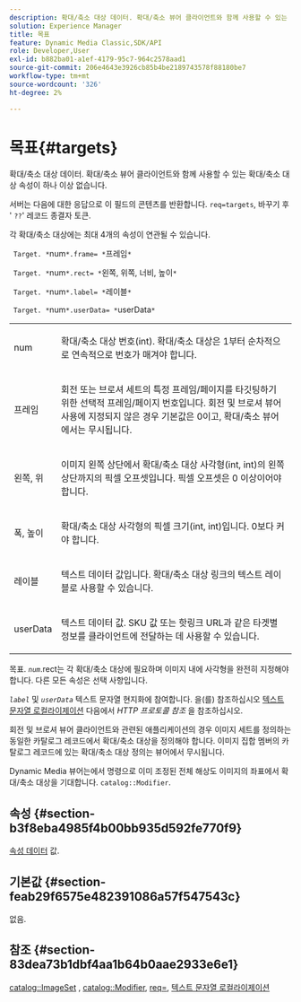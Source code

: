 ```yaml
---
description: 확대/축소 대상 데이터. 확대/축소 뷰어 클라이언트와 함께 사용할 수 있는 확대/축소 대상 속성이 하나 이상 없습니다.
solution: Experience Manager
title: 목표
feature: Dynamic Media Classic,SDK/API
role: Developer,User
exl-id: b882ba01-a1ef-4179-95c7-964c2578aad1
source-git-commit: 206e4643e3926cb85b4be2189743578f88180be7
workflow-type: tm+mt
source-wordcount: '326'
ht-degree: 2%

---
```


# 목표{#targets}

확대/축소 대상 데이터. 확대/축소 뷰어 클라이언트와 함께 사용할 수 있는 확대/축소 대상 속성이 하나 이상 없습니다.

서버는 다음에 대한 응답으로 이 필드의 콘텐츠를 반환합니다. `req=targets`, 바꾸기 후 &#39; `??`&#39; 레코드 종결자 토큰.

각 확대/축소 대상에는 최대 4개의 속성이 연관될 수 있습니다.

` Target. *`num`*.frame= *`프레임`*`

` Target. *`num`*.rect= *`왼쪽, 위쪽, 너비, 높이`*`

` Target. *`num`*.label= *`레이블`*`

` Target. *`num`*.userData= *`userData`*`

<table id="simpletable_4C20157A7A444DEB9959B335CAFBAEC8"> 
 <tr class="strow"> 
  <td class="stentry"> <p> <span class="codeph"> <span class="varname"> num </span> </span> </p> </td> 
  <td class="stentry"> <p>확대/축소 대상 번호(int). 확대/축소 대상은 1부터 순차적으로 연속적으로 번호가 매겨야 합니다. </p> </td> 
 </tr> 
 <tr class="strow"> 
  <td class="stentry"> <p> <span class="codeph"> <span class="varname"> 프레임 </span> </span> </p> </td> 
  <td class="stentry"> <p>회전 또는 브로셔 세트의 특정 프레임/페이지를 타깃팅하기 위한 선택적 프레임/페이지 번호입니다. 회전 및 브로셔 뷰어 사용에 지정되지 않은 경우 기본값은 0이고, 확대/축소 뷰어에서는 무시됩니다. </p> </td> 
 </tr> 
 <tr class="strow"> 
  <td class="stentry"> <p> <span class="codeph"> <span class="varname"> 왼쪽, 위 </span> </span> </p> </td> 
  <td class="stentry"> <p>이미지 왼쪽 상단에서 확대/축소 대상 사각형(int, int)의 왼쪽 상단까지의 픽셀 오프셋입니다. 픽셀 오프셋은 0 이상이어야 합니다. </p> </td> 
 </tr> 
 <tr class="strow"> 
  <td class="stentry"> <p> <span class="codeph"> <span class="varname"> 폭, 높이 </span> </span> </p> </td> 
  <td class="stentry"> <p>확대/축소 대상 사각형의 픽셀 크기(int, int)입니다. 0보다 커야 합니다. </p> </td> 
 </tr> 
 <tr class="strow"> 
  <td class="stentry"> <p> <span class="codeph"> <span class="varname"> 레이블 </span> </span> </p> </td> 
  <td class="stentry"> <p>텍스트 데이터 값입니다. 확대/축소 대상 링크의 텍스트 레이블로 사용할 수 있습니다. </p> </td> 
 </tr> 
 <tr class="strow"> 
  <td class="stentry"> <p> <span class="codeph"> <span class="varname"> userData </span> </span> </p> </td> 
  <td class="stentry"> <p>텍스트 데이터 값. SKU 값 또는 핫링크 URL과 같은 타겟별 정보를 클라이언트에 전달하는 데 사용할 수 있습니다. </p> </td> 
 </tr> 
</table>

목표. *`num`*.rect는 각 확대/축소 대상에 필요하며 이미지 내에 사각형을 완전히 지정해야 합니다. 다른 모든 속성은 선택 사항입니다.

*`label`* 및 *`userData`* 텍스트 문자열 현지화에 참여합니다. 을(를) 참조하십시오 [텍스트 문자열 로컬라이제이션](/help/aem-is-ir-api/is-api/http-ref/image-serving-api-ref/c-http-protocol-reference/c-syntax-and-features/r-text-string-localization.md) 다음에서 *HTTP 프로토콜 참조* 을 참조하십시오.

회전 및 브로셔 뷰어 클라이언트와 관련된 애플리케이션의 경우 이미지 세트를 정의하는 동일한 카탈로그 레코드에서 확대/축소 대상을 정의해야 합니다. 이미지 집합 멤버의 카탈로그 레코드에 있는 확대/축소 대상 정의는 뷰어에서 무시됩니다.

Dynamic Media 뷰어는에서 명령으로 이미 조정된 전체 해상도 이미지의 좌표에서 확대/축소 대상을 기대합니다. `catalog::Modifier`.

## 속성 {#section-b3f8eba4985f4b00bb935d592fe770f9}

[속성 데이터](/help/aem-is-ir-api/is-api/image-catalog/image-serving-api-ref/c-image-catalog-reference/c-overview/c-common-data-types/r-property-data.md) 값.

## 기본값 {#section-feab29f6575e482391086a57f547543c}

없음.

## 참조 {#section-83dea73b1dbf4aa1b64b0aae2933e6e1}

[catalog::ImageSet](../../../../../../is-api/image-catalog/image-serving-api-ref/c-image-catalog-reference/c-image-svg-data-reference/c-image-data-reference/r-imageset-cat.md#reference-4764d347afd64afdaede9a74c7565256) , [catalog::Modifier](../../../../../../is-api/image-catalog/image-serving-api-ref/c-image-catalog-reference/c-image-svg-data-reference/c-image-data-reference/r-modifier-cat.md#reference-d2c6884b3a2248fab81a112d27969834), [req=](/help/aem-is-ir-api/is-api/http-ref/image-serving-api-ref/c-http-protocol-reference/c-command-reference/r-req/r-req.md), [텍스트 문자열 로컬라이제이션](/help/aem-is-ir-api/is-api/http-ref/image-serving-api-ref/c-http-protocol-reference/c-syntax-and-features/r-text-string-localization.md)
